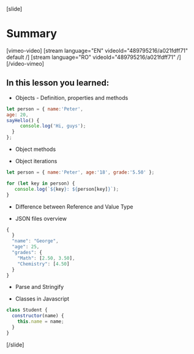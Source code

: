 [slide]

# Summary

[vimeo-video]
[stream language="EN" videoId="489795216/a021fdff71" default /]
[stream language="RO" videoId="489795216/a021fdff71"  /]
[/video-vimeo]

## In this lesson you learned:

- Objects - Definition, properties and methods
```js
let person = { name:'Peter', 
age: 20,
sayHello() {
     console.log('Hi, guys');
  }
};
```
- Object methods

- Object iterations
``` js live
let person = { name:'Peter', age:'18', grade:'5.50' };

for (let key in person) {
   console.log(`${key}: ${person[key]}`);
}

```
- Difference between Reference and Value Type

- JSON files overview
``` js
{
  }
  "name": "George",
  "age": 25,
  "grades": {
    "Math": [2.50, 3.50],
    "Chemistry": [4.50]
  }
}
```
  - Parse and Stringify

- Classes in Javascript
``` js
class Student {
  constructor(name) {
    this.name = name;
  }
}
```
[/slide]